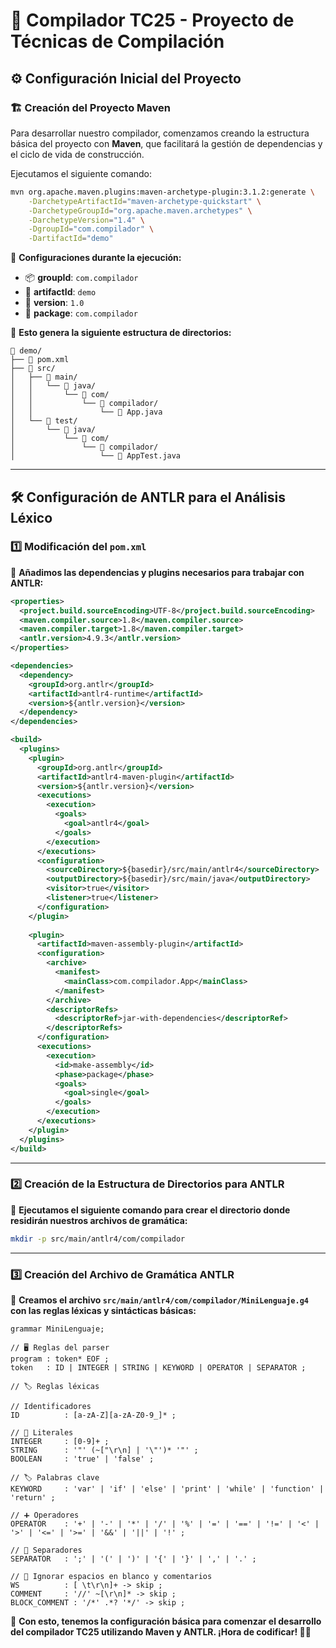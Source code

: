 # 🚀 Compilador TC25 - Proyecto de Técnicas de Compilación

## ⚙️ Configuración Inicial del Proyecto

### 🏗️ Creación del Proyecto Maven

Para desarrollar nuestro compilador, comenzamos creando la estructura básica del proyecto con **Maven**, que facilitará la gestión de dependencias y el ciclo de vida de construcción.

Ejecutamos el siguiente comando:

```bash
mvn org.apache.maven.plugins:maven-archetype-plugin:3.1.2:generate \
    -DarchetypeArtifactId="maven-archetype-quickstart" \
    -DarchetypeGroupId="org.apache.maven.archetypes" \
    -DarchetypeVersion="1.4" \
    -DgroupId="com.compilador" \
    -DartifactId="demo"
```

🔧 **Configuraciones durante la ejecución:**  
- 📦 **groupId**: `com.compilador`  
- 📂 **artifactId**: `demo`  
- 🔢 **version**: `1.0`  
- 📁 **package**: `com.compilador`  

📌 **Esto genera la siguiente estructura de directorios:**

```
📁 demo/
├── 📜 pom.xml
├── 📂 src/
│   ├── 📂 main/
│   │   └── 📂 java/
│   │       └── 📂 com/
│   │           └── 📂 compilador/
│   │               └── 📄 App.java
│   └── 📂 test/
│       └── 📂 java/
│           └── 📂 com/
│               └── 📂 compilador/
│                   └── 📄 AppTest.java
```

---

## 🛠️ Configuración de ANTLR para el Análisis Léxico

### 1️⃣ Modificación del `pom.xml`

📝 **Añadimos las dependencias y plugins necesarios para trabajar con ANTLR:**

```xml
<properties>
  <project.build.sourceEncoding>UTF-8</project.build.sourceEncoding>
  <maven.compiler.source>1.8</maven.compiler.source>
  <maven.compiler.target>1.8</maven.compiler.target>
  <antlr.version>4.9.3</antlr.version>
</properties>

<dependencies>
  <dependency>
    <groupId>org.antlr</groupId>
    <artifactId>antlr4-runtime</artifactId>
    <version>${antlr.version}</version>
  </dependency>
</dependencies>

<build>
  <plugins>
    <plugin>
      <groupId>org.antlr</groupId>
      <artifactId>antlr4-maven-plugin</artifactId>
      <version>${antlr.version}</version>
      <executions>
        <execution>
          <goals>
            <goal>antlr4</goal>
          </goals>
        </execution>
      </executions>
      <configuration>
        <sourceDirectory>${basedir}/src/main/antlr4</sourceDirectory>
        <outputDirectory>${basedir}/src/main/java</outputDirectory>
        <visitor>true</visitor>
        <listener>true</listener>
      </configuration>
    </plugin>
    
    <plugin>
      <artifactId>maven-assembly-plugin</artifactId>
      <configuration>
        <archive>
          <manifest>
            <mainClass>com.compilador.App</mainClass>
          </manifest>
        </archive>
        <descriptorRefs>
          <descriptorRef>jar-with-dependencies</descriptorRef>
        </descriptorRefs>
      </configuration>
      <executions>
        <execution>
          <id>make-assembly</id>
          <phase>package</phase>
          <goals>
            <goal>single</goal>
          </goals>
        </execution>
      </executions>
    </plugin>
  </plugins>
</build>
```

---

### 2️⃣ Creación de la Estructura de Directorios para ANTLR

📂 **Ejecutamos el siguiente comando para crear el directorio donde residirán nuestros archivos de gramática:**

```bash
mkdir -p src/main/antlr4/com/compilador
```

---

### 3️⃣ Creación del Archivo de Gramática ANTLR

📜 **Creamos el archivo `src/main/antlr4/com/compilador/MiniLenguaje.g4` con las reglas léxicas y sintácticas básicas:**

```antlr
grammar MiniLenguaje;

// 🖥️ Reglas del parser
program : token* EOF ;
token   : ID | INTEGER | STRING | KEYWORD | OPERATOR | SEPARATOR ;

// 🏷️ Reglas léxicas

// Identificadores
ID          : [a-zA-Z][a-zA-Z0-9_]* ;

// 🔢 Literales
INTEGER     : [0-9]+ ;
STRING      : '"' (~["\r\n] | '\"')* '"' ;
BOOLEAN     : 'true' | 'false' ;

// 🏷️ Palabras clave
KEYWORD     : 'var' | 'if' | 'else' | 'print' | 'while' | 'function' | 'return' ;

// ➕ Operadores
OPERATOR    : '+' | '-' | '*' | '/' | '%' | '=' | '==' | '!=' | '<' | '>' | '<=' | '>=' | '&&' | '||' | '!' ;

// 📌 Separadores
SEPARATOR   : ';' | '(' | ')' | '{' | '}' | ',' | '.' ;

// 🚫 Ignorar espacios en blanco y comentarios
WS          : [ \t\r\n]+ -> skip ;
COMMENT     : '//' ~[\r\n]* -> skip ;
BLOCK_COMMENT : '/*' .*? '*/' -> skip ;
```

🎯 **Con esto, tenemos la configuración básica para comenzar el desarrollo del compilador TC25 utilizando Maven y ANTLR. ¡Hora de codificar! 🚀🔥**
